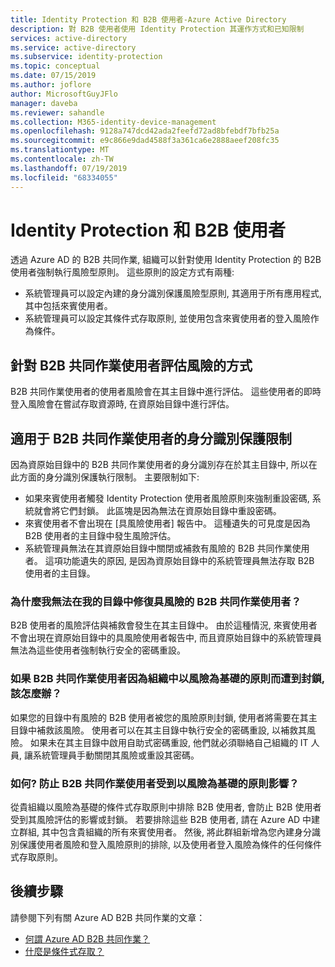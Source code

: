 ```yaml
---
title: Identity Protection 和 B2B 使用者-Azure Active Directory
description: 對 B2B 使用者使用 Identity Protection 其運作方式和已知限制
services: active-directory
ms.service: active-directory
ms.subservice: identity-protection
ms.topic: conceptual
ms.date: 07/15/2019
ms.author: joflore
author: MicrosoftGuyJFlo
manager: daveba
ms.reviewer: sahandle
ms.collection: M365-identity-device-management
ms.openlocfilehash: 9128a747dcd42ada2feefd72ad8bfebdf7bfb25a
ms.sourcegitcommit: e9c866e9dad4588f3a361ca6e2888aeef208fc35
ms.translationtype: MT
ms.contentlocale: zh-TW
ms.lasthandoff: 07/19/2019
ms.locfileid: "68334055"
---
```

# <a name="identity-protection-and-b2b-users"></a>Identity Protection 和 B2B 使用者

透過 Azure AD 的 B2B 共同作業, 組織可以針對使用 Identity Protection 的 B2B 使用者強制執行風險型原則。 這些原則的設定方式有兩種:

- 系統管理員可以設定內建的身分識別保護風險型原則, 其適用于所有應用程式, 其中包括來賓使用者。
- 系統管理員可以設定其條件式存取原則, 並使用包含來賓使用者的登入風險作為條件。

## <a name="how-is-risk-evaluated-for-b2b-collaboration-users"></a>針對 B2B 共同作業使用者評估風險的方式

B2B 共同作業使用者的使用者風險會在其主目錄中進行評估。 這些使用者的即時登入風險會在嘗試存取資源時, 在資原始目錄中進行評估。

## <a name="limitations-of-identity-protection-for-b2b-collaboration-users"></a>適用于 B2B 共同作業使用者的身分識別保護限制

因為資原始目錄中的 B2B 共同作業使用者的身分識別存在於其主目錄中, 所以在此方面的身分識別保護執行限制。 主要限制如下:

- 如果來賓使用者觸發 Identity Protection 使用者風險原則來強制重設密碼, 系統就會將它們封鎖。 此區塊是因為無法在資原始目錄中重設密碼。
- 來賓使用者不會出現在 [具風險使用者] 報告中。 這種遺失的可見度是因為 B2B 使用者的主目錄中發生風險評估。
- 系統管理員無法在其資原始目錄中關閉或補救有風險的 B2B 共同作業使用者。 這項功能遺失的原因, 是因為資原始目錄中的系統管理員無法存取 B2B 使用者的主目錄。

### <a name="why-cant-i-remediate-risky-b2b-collaboration-users-in-my-directory"></a>為什麼我無法在我的目錄中修復具風險的 B2B 共同作業使用者？

B2B 使用者的風險評估與補救會發生在其主目錄中。 由於這種情況, 來賓使用者不會出現在資原始目錄中的具風險使用者報告中, 而且資原始目錄中的系統管理員無法為這些使用者強制執行安全的密碼重設。

### <a name="what-do-i-do-if-a-b2b-collaboration-user-was-blocked-due-to-a-risk-based-policy-in-my-organization"></a>如果 B2B 共同作業使用者因為組織中以風險為基礎的原則而遭到封鎖, 該怎麼辦？

如果您的目錄中有風險的 B2B 使用者被您的風險原則封鎖, 使用者將需要在其主目錄中補救該風險。 使用者可以在其主目錄中執行安全的密碼重設, 以補救其風險。 如果未在其主目錄中啟用自助式密碼重設, 他們就必須聯絡自己組織的 IT 人員, 讓系統管理員手動關閉其風險或重設其密碼。

### <a name="how-do-i-prevent-b2b-collaboration-users-from-being-impacted-by-risk-based-policies"></a>如何? 防止 B2B 共同作業使用者受到以風險為基礎的原則影響？

從貴組織以風險為基礎的條件式存取原則中排除 B2B 使用者, 會防止 B2B 使用者受到其風險評估的影響或封鎖。 若要排除這些 B2B 使用者, 請在 Azure AD 中建立群組, 其中包含貴組織的所有來賓使用者。 然後, 將此群組新增為您內建身分識別保護使用者風險和登入風險原則的排除, 以及使用者登入風險為條件的任何條件式存取原則。

## <a name="next-steps"></a>後續步驟

請參閱下列有關 Azure AD B2B 共同作業的文章：

- [何謂 Azure AD B2B 共同作業？](../b2b/what-is-b2b.md)
- [什麼是條件式存取？](../conditional-access/overview.md)
